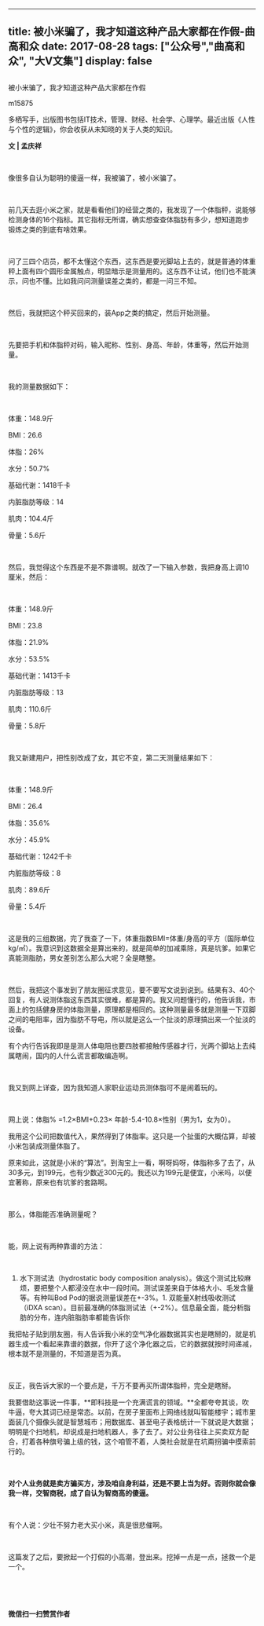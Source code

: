 
---
title:   被小米骗了，我才知道这种产品大家都在作假-曲高和众
date: 2017-08-28
tags: ["公众号","曲高和众", "大V文集"]
display: false
---


## 



被小米骗了，我才知道这种产品大家都在作假




m15875




多栖写手，出版图书包括IT技术，管理、财经、社会学、心理学。最近出版《人性与个性的逻辑》，你会收获从未知晓的关于人类的知识。


**文 | 孟庆祥**

&nbsp;

像很多自认为聪明的傻逼一样，我被骗了，被小米骗了。

&nbsp;

前几天去逛小米之家，就是看看他们的经营之类的，我发现了一个体脂秤，说能够检测身体的16个指标。其它指标无所谓，确实想查查体脂肪有多少，想知道跑步锻炼之类的到底有啥效果。

&nbsp;

问了三四个店员，都不太懂这个东西，这东西是要光脚站上去的，就是普通的体重秤上面有四个圆形金属触点，明显暗示是测量用的。这东西不让试，他们也不能演示，问也不懂。比如我问问测量误差之类的，都是一问三不知。

&nbsp;

然后，我就把这个秤买回来的，装App之类的搞定，然后开始测量。

&nbsp;

先要把手机和体脂秤对码，输入昵称、性别、身高、年龄，体重等，然后开始测量。

&nbsp;

我的测量数据如下：

&nbsp;

体重：148.9斤

BMI：26.6

体脂：26%

水分：50.7%

基础代谢：1418千卡

内脏脂肪等级：14

肌肉：104.4斤

骨量：5.6斤

&nbsp;

然后，我觉得这个东西是不是不靠谱啊。就改了一下输入参数，我把身高上调10厘米，然后：

&nbsp;

体重：148.9斤

BMI：23.8

体脂：21.9%

水分：53.5%

基础代谢：1413千卡

内脏脂肪等级：13

肌肉：110.6斤

骨量：5.8斤

&nbsp;

我又新建用户，把性别改成了女，其它不变，第二天测量结果如下：

&nbsp;

体重：148.9斤

BMI：26.4

体脂：35.6%

水分：45.9%

基础代谢：1242千卡

内脏脂肪等级：8

肌肉：89.6斤

骨量：5.4斤

&nbsp;

这是我的三组数据，完了我查了一下，体重指数BMI=体重/身高的平方（国际单位kg/㎡）。我意识到这数据全是算出来的，就是简单的加减乘除，真是坑爹。如果它真能测脂肪，男女差别怎么那么大呢？全是瞎整。

&nbsp;

然后，我把这个事发到了朋友圈征求意见，要不要写文说到说到。结果有3、40个回复，有人说测体脂这东西其实很难，都是算的。我又问题懂行的，他告诉我，市面上的包括健身房的体脂测量，原理都是相同的。这种测量最多就是测量一下双脚之间的电阻率，因为脂肪不导电，所以就是这么一个扯淡的原理搞出来一个扯淡的设备。



有个内行告诉我即是是测人体电阻也要四肢都接触传感器才行，光两个脚站上去纯属瞎闹，国内的人什么谎言都敢编造啊。

&nbsp;

我又到网上详查，因为我知道人家职业运动员测体脂可不是闹着玩的。

&nbsp;

网上说：体脂% =1.2×BMI+0.23× 年龄-5.4-10.8×性别（男为1，女为0）。



我用这个公司把数值代入，果然得到了体脂率。这只是一个扯蛋的大概估算，却被小米包装成测量体脂了。



原来如此，这就是小米的“算法”。到淘宝上一看，啊呀妈呀，体脂称多了去了，从30多元，到199元，也有少数近300元的。我还以为199元是便宜，小米吗，以便宜著称，原来也有坑爹的套路啊。

&nbsp;

那么，体脂能否准确测量呢？

&nbsp;

能，网上说有两种靠谱的方法：

&nbsp;
1. 水下测试法（hydrostatic body composition analysis）。做这个测试比较麻烦，要把整个人都浸没在水中一段时间。测试误差来自于体格大小、毛发含量等。有种叫Bod Pod的据说测量误差在+-3%。1. 双能量X射线吸收测试（iDXA scan）。目前最准确的体脂测试法（+-2%）。信息最全面，能分析脂肪的分布，连内脏脂肪率都能告诉你
&nbsp;

我把帖子贴到朋友圈，有人告诉我小米的空气净化器数据其实也是瞎掰的，就是机器生成一个看起来靠谱的数据，你开了这个净化器之后，它的数据就按时间递减，根本就不是测量的，不知道是否为真。

&nbsp;

反正，我告诉大家的一个要点是，千万不要再买所谓体脂秤，完全是瞎掰。



我要借助这事说一件事，**即科技是一个充满谎言的领域。**全都夸夸其谈，吹牛逼，夸大其词已经是常态。以前，在房子里面布上网络线就叫智能楼宇；城市里面装几个摄像头就是智慧城市；用数据库、甚至电子表格统计一下就说是大数据；明明是个扫地机，却说成是扫地机器人，多了去了。对公业务往往上买卖双方配合，打着各种旗号骗上级的钱，这个咱管不着，人类社会就是在坑甭拐骗中摸索前行的。

&nbsp;

**对个人业务就是卖方骗买方，涉及咱自身利益，还是不要上当为好。否则你就会像我一样，交智商税，成了自认为智商高的傻逼。**

&nbsp;

有个人说：少壮不努力老大买小米，真是很悲催啊。

&nbsp;

这篇发了之后，要掀起一个打假的小高潮，登出来。挖掉一点是一点，拯救一个是一个。

&nbsp;

&nbsp;




**微信扫一扫赞赏作者**















